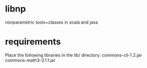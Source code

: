 libnp
=====

nonparametric tools+classes in scala and java

requirements
============

Place the following libraries in the lib/ directory:
commons-cli-1.2.jar commons-math3-3.1.1.jar
